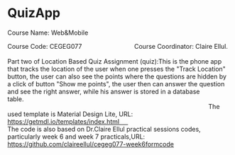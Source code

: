 # QuizApp
Course Name: Web&Mobile                                                                    


Course Code: CEGEG077 
                                                                                                              
Course Coordinator: Claire Ellul.                                                                             
Part two of Location Based Quiz Assignment (quiz):This is the phone app that tracks the location of the user when one presses the "Track Location" button, the user can also see the points where the questions are hidden by a click of button "Show me points", the user then can answer the question and see the right answer, while his answer is stored in a database table.                                                                                                                                                    
The used template is Material Design Lite, URL: https://getmdl.io/templates/index.html         
The code is also based on Dr.Claire Ellul practical sessions codes, particularly week 6 and week 7 practicals,URL: https://github.com/claireellul/cegeg077-week6formcode
